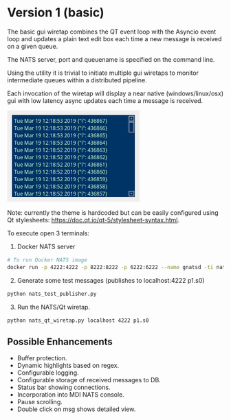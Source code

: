# Version 1 (basic)

The basic gui wiretap combines the QT event loop with the Asyncio event loop and
updates a plain text edit box each time a new message is received
on a given queue.

The NATS server, port and queuename is specified on the command line.

Using the utility it is trivial to initiate multiple gui wiretaps to 
monitor intermediate queues within a distributed pipeline.

Each invocation of the wiretap will display a near native (windows/linux/osx) gui 
with low latency async updates each time a message is received.

![](../images/qt-wiretap.gif)

Note: currently the theme is hardcoded but can be easily configured using Qt stylesheets: https://doc.qt.io/qt-5/stylesheet-syntax.html. 

To execute open 3 terminals: 

1. Docker NATS server
``` bash
# To run Docker NATS image
docker run -p 4222:4222 -p 8222:8222 -p 6222:6222 --name gnatsd -ti nats:latest
```

2. Generate some test messages (publishes to localhost:4222 p1.s0)
``` bash
python nats_test_publisher.py
```

3. Run the NATS/Qt wiretap.
``` bash
python nats_qt_wiretap.py localhost 4222 p1.s0
```
## Possible Enhancements
* Buffer protection.
* Dynamic highlights based on regex.
* Configurable logging.
* Configurable storage of received messages to DB.
* Status bar showing connections.
* Incorporation into MDI NATS console.
* Pause scrolling.
* Double click on msg shows detailed view.
